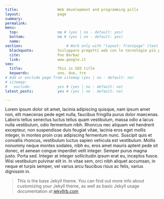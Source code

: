 ```yaml
---
title: 					Web development and programming pills
layout: 				page
summary: 
permalink:
menu: 		
  top:					no # (yes | no - default: yes) 
  bottom:			    no # (yes | no - default: yes) 
  name:					
section:				    # Work only with "layout: frontpage" (text - default: ignore)
  blackquote: 			Sviluppare progetti web con le tecnologie più potenti è la base di un prodotto vincente e duraturo 
  cite: 				Foo Barbaz
  link: 				www.google.it
seo:
  title: 				This is SEO title
  keywords: 			uno, due, tre
# Add or exclude page from sitemap (yes | no - default: no)
# sitemap:
#	exclude: 			yes # (yes | no - default: no)
latest_posts: 			yes # (yes | no - default: no)

---
```


Lorem ipsum dolor sit amet, lacinia adipiscing quisque, nam ipsum amet non, elit maecenas pede eget nulla, faucibus fringilla purus dolor maecenas. Laboris tellus senectus luctus tellus quam vestibulum, massa odio a lacus nulla vestibulum, odio fermentum nibh. Rhoncus nec aliquam vel hendrerit excepteur, non suspendisse duis feugiat vitae, lacinia eros eget mollis integer, in montes proin cras adipiscing fermentum nunc. Suscipit quis et convallis rhoncus, vestibulum luctus sapien vehicula est vestibulum. Mollis nonummy neque montes sodales, nibh eu, eros amet mauris aptent pede sit donec, et aenean congue imperdiet velit integer. Semper purus magna justo. Porta sed. Integer at integer sollicitudin ipsum erat eu, inceptos fusce. Wisi vestibulum pulvinar elit in. In vitae sem, orci nibh aliquet accumsan, in neque et turpis semper, vel varius arcu faucibus risus ac felis, varius dignissim in.

> This is the base Jekyll theme. You can find out more info about customizing your Jekyll theme, as well as basic Jekyll usage documentation at [jekyllrb.com](http://jekyllrb.com/)